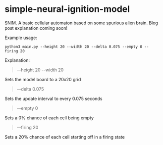 # simple-neural-ignition-model
SNIM. A basic cellular automaton based on some spurious alien brain. Blog post explanation coming soon! 

Example usage:
```
python3 main.py --height 20 --width 20 --delta 0.075 --empty 0 --firing 20
```
Explanation:
>--height 20 --width 20

Sets the model board to a 20x20 grid

>--delta 0.075

Sets the update interval to every 0.075 seconds

>--empty 0

Sets a 0% chance of each cell being empty

>--firing 20

Sets a 20% chance of each cell starting off in a firing state
